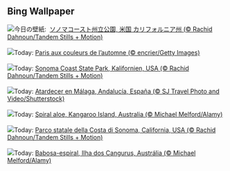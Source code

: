 ## Bing Wallpaper
![](https://www.bing.com/th?id=OHR.SonomaCoast_JA-JP5834035051_UHD.jpg&w=1000)今日の壁紙: &nbsp;[ソノマコースト州立公園, 米国 カリフォルニア州 (© Rachid Dahnoun/Tandem Stills + Motion)](https://www.bing.com/th?id=OHR.SonomaCoast_JA-JP5834035051_UHD.jpg)
<br><br/>
![](https://www.bing.com/th?id=OHR.ParisAutumn_FR-FR3278291664_UHD.jpg&w=1000)Today: [Paris aux couleurs de l’automne (© encrier/Getty Images)](https://www.bing.com/th?id=OHR.ParisAutumn_FR-FR3278291664_UHD.jpg)
<br><br/>
![](https://www.bing.com/th?id=OHR.SonomaCoast_DE-DE6907667505_UHD.jpg&w=1000)Today: [Sonoma Coast State Park, Kalifornien, USA (© Rachid Dahnoun/Tandem Stills + Motion)](https://www.bing.com/th?id=OHR.SonomaCoast_DE-DE6907667505_UHD.jpg)
<br><br/>
![](https://www.bing.com/th?id=OHR.DavisCupFinalsMalaga_ES-ES2847450969_UHD.jpg&w=1000)Today: [Atardecer en Málaga, Andalucía, España (© SJ Travel Photo and Video/Shutterstock)](https://www.bing.com/th?id=OHR.DavisCupFinalsMalaga_ES-ES2847450969_UHD.jpg)
<br><br/>
![](https://www.bing.com/th?id=OHR.FibonacciAloe_EN-GB8183049694_UHD.jpg&w=1000)Today: [Spiral aloe, Kangaroo Island, Australia (© Michael Melford/Alamy)](https://www.bing.com/th?id=OHR.FibonacciAloe_EN-GB8183049694_UHD.jpg)
<br><br/>
![](https://www.bing.com/th?id=OHR.SonomaCoast_IT-IT7979490899_UHD.jpg&w=1000)Today: [Parco statale della Costa di Sonoma, California, USA (© Rachid Dahnoun/Tandem Stills + Motion)](https://www.bing.com/th?id=OHR.SonomaCoast_IT-IT7979490899_UHD.jpg)
<br><br/>
![](https://www.bing.com/th?id=OHR.FibonacciAloe_PT-BR0422432793_UHD.jpg&w=1000)Today: [Babosa-espiral, Ilha dos Cangurus, Austrália (© Michael Melford/Alamy)](https://www.bing.com/th?id=OHR.FibonacciAloe_PT-BR0422432793_UHD.jpg)
<br><br/>
